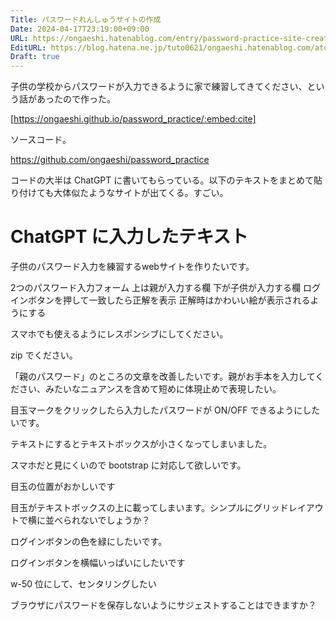 ```yaml
---
Title: パスワードれんしゅうサイトの作成
Date: 2024-04-17T23:19:00+09:00
URL: https://ongaeshi.hatenablog.com/entry/password-practice-site-creation
EditURL: https://blog.hatena.ne.jp/tuto0621/ongaeshi.hatenablog.com/atom/entry/6801883189099381828
Draft: true
---
```


子供の学校からパスワードが入力できるように家で練習してきてください、という話があったので作った。

[https://ongaeshi.github.io/password_practice/:embed:cite]

ソースコード。

https://github.com/ongaeshi/password_practice

コードの大半は ChatGPT に書いてもらっている。以下のテキストをまとめて貼り付けても大体似たようなサイトが出てくる。すごい。

# ChatGPT に入力したテキスト
子供のパスワード入力を練習するwebサイトを作りたいです。

2つのパスワード入力フォーム
上は親が入力する欄
下が子供が入力する欄
ログインボタンを押して一致したら正解を表示
正解時はかわいい絵が表示されるようにする

スマホでも使えるようにレスポンシブにしてください。

zip でください。

「親のパスワード」のところの文章を改善したいです。親がお手本を入力してください、みたいなニュアンスを含めて短めに体現止めで表現したい。

目玉マークをクリックしたら入力したパスワードが ON/OFF できるようにしたいです。

テキストにするとテキストボックスが小さくなってしまいました。

スマホだと見にくいので bootstrap に対応して欲しいです。

目玉の位置がおかしいです

目玉がテキストボックスの上に載ってしまいます。シンプルにグリッドレイアウトで横に並べられないでしょうか？

ログインボタンの色を緑にしたいです。

ログインボタンを横幅いっぱいにしたいです

w-50 位にして、センタリングしたい

ブラウザにパスワードを保存しないようにサジェストすることはできますか？


